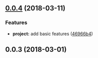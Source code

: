 <a name="0.0.4"></a>
## [0.0.4](https://github.com/SpoonX/react-native-converse/compare/v0.0.3...v0.0.4) (2018-03-11)


### Features

* **project:** add basic features ([46966b4](https://github.com/SpoonX/react-native-converse/commit/46966b4))



<a name="0.0.3"></a>
## 0.0.3 (2018-03-01)




